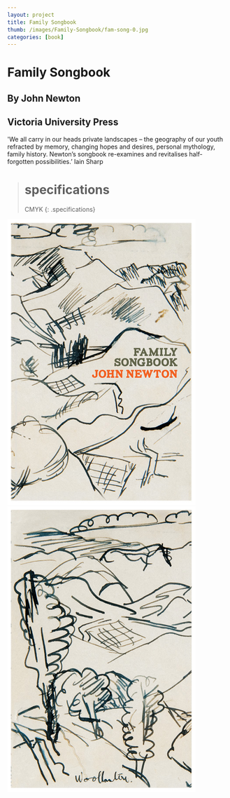 ```yaml
---
layout: project
title: Family Songbook
thumb: /images/Family-Songbook/fam-song-0.jpg
categories: [book]
---
```


# Family Songbook 

## By John Newton

## Victoria University Press

'We all carry in our heads private landscapes – the geography of our youth refracted by memory, changing hopes and desires, personal mythology, family history. Newton’s songbook re-examines and revitalises half-forgotten possibilities.’
Iain Sharp

> # specifications
> CMYK
{: .specifications}

![](/images/Family-Songbook/fam-song-1.jpg)
![](/images/Family-Songbook/fam-song-2.jpg)

